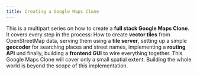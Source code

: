 ```yaml
---
title: Creating a Google Maps Clone
---
```


This is a multipart series on how to create a **full stack Google Maps Clone**. It covers every step in the process: How to create **vector tiles** from OpenStreetMap data, serving them using a **tile server**, setting up a simple **geocoder** for searching places and street names, implementing a **routing API** und finally, building a **frontend GUI** to wire everything together. This Google Maps Clone will cover only a small spatial extent. Building the whole world is beyond the scope of this implementation.
